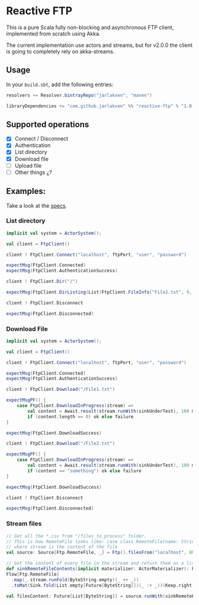 # Reactive FTP

This is a pure Scala fully non-blocking and asynchronous FTP client, implemented from scratch using Akka.

The current implementation use actors and streams, but for v2.0.0 the client is going to completely rely on akka-streams.

## Usage

In your `build.sbt`, add the following entries:

```scala
resolvers += Resolver.bintrayRepo("jarlakxen", "maven")

libraryDependencies += "com.github.jarlakxen" %% "reactive-ftp" % "1.0.0"
```


## Supported operations

- [x] Connect / Disconnect
- [x] Authentication
- [x] List directory
- [x] Download file
- [ ] Upload file
- [ ] Other things ¿?

## Examples:

Take a look at the [specs](https://github.com/Jarlakxen/reactive-ftp/blob/master/src/test/scala/com/github/jarlakxen/reactive/ftp/client/FtpProtocolManagerSpec.scala).

### List directory
```scala
implicit val system = ActorSystem();

val client = FtpClient()

client ! FtpClient.Connect("localhost", ftpPort, "user", "password")

expectMsg(FtpClient.Connected)
expectMsg(FtpClient.AuthenticationSuccess)

client ! FtpClient.Dir("/")

expectMsg(FtpClient.DirListing(List(FtpClient.FileInfo("File2.txt", 9, "none", "none", "rwxrwxrwx"), FtpClient.DirInfo("somedir", 0, "none", "none", "rwxrwxrwx"), FtpClient.FileInfo("File1.txt", 0, "none", "none", "rwxrwxrwx"))))

client ! FtpClient.Disconnect

expectMsg(FtpClient.Disconnected)
```

### Download File
```scala
implicit val system = ActorSystem();

val client = FtpClient()

client ! FtpClient.Connect("localhost", ftpPort, "user", "password")

expectMsg(FtpClient.Connected)
expectMsg(FtpClient.AuthenticationSuccess)

client ! FtpClient.Download("/File1.txt")

expectMsgPF() {
    case FtpClient.DownloadInProgress(stream) =>
        val content = Await.result(stream.runWith(sinkUnderTest), 100 millis)
        if (content.length == 0) ok else failure
}

expectMsg(FtpClient.DownloadSuccess)

client ! FtpClient.Download("/File2.txt")

expectMsgPF() {
    case FtpClient.DownloadInProgress(stream) =>
        val content = Await.result(stream.runWith(sinkUnderTest), 100 millis).utf8String
        if (content == "something") ok else failure
}

expectMsg(FtpClient.DownloadSuccess)

client ! FtpClient.Disconnect

expectMsg(FtpClient.Disconnected)
```

### Stream files

```scala
// Get all the *.csv from "/files_to_process" folder.
// This is how RemoteFile looks like: case class RemoteFile(name: String, size: Long, user: String, group: String, mode: String, stream: Source[ByteString, _])
// where stream is the content of the file
val source: Source[Ftp.RemoteFile, _] = Ftp().filesFrom("localhost", 8081, "user", "password", "/files_to_process", "^.*\\.csv$".r)

// Get the content of every file in the stream and return them as a list
def sinkRemoteFileContents(implicit materializer: ActorMaterializer): Future[List[Future[ByteString]]] =
Flow[Ftp.RemoteFile]
  .map(_.stream.runFold(ByteString.empty)(_ ++ _))
  .toMat(Sink.fold(List.empty[Future[ByteString]])(_ :+ _))(Keep.right)

val filesContent: Future[List[ByteString]] = source.runWith(sinkRemoteFileContents).flatMap(Future.sequence(_))
```